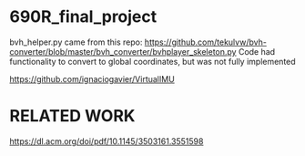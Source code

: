 # 690R_final_project


bvh_helper.py came from this repo: https://github.com/tekulvw/bvh-converter/blob/master/bvh_converter/bvhplayer_skeleton.py
Code had functionality to convert to global coordinates, but was not fully implemented

https://github.com/ignaciogavier/VirtualIMU


# RELATED WORK
https://dl.acm.org/doi/pdf/10.1145/3503161.3551598